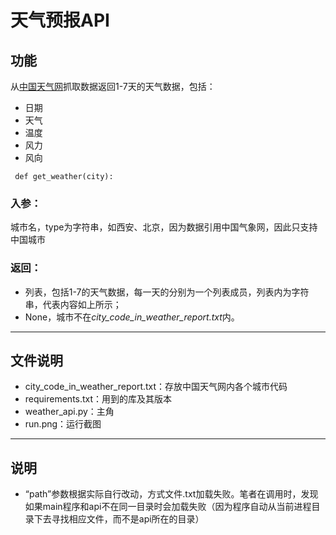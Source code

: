 # 天气预报API
## 功能

从[中国天气网](http://www.weather.com.cn/)抓取数据返回1-7天的天气数据，包括：
+ 日期
+ 天气
+ 温度
+ 风力
+ 风向
```
 def get_weather(city):
 ```
### 入参：
城市名，type为字符串，如西安、北京，因为数据引用中国气象网，因此只支持中国城市
### 返回：
+ 列表，包括1-7的天气数据，每一天的分别为一个列表成员，列表内为字符串，代表内容如上所示；
+ None，城市不在*city_code_in_weather_report.txt*内。

---

## 文件说明
+ city_code_in_weather_report.txt：存放中国天气网内各个城市代码
+ requirements.txt：用到的库及其版本
+ weather_api.py：主角
+ run.png：运行截图

---

## 说明
+ “path”参数根据实际自行改动，方式文件.txt加载失败。笔者在调用时，发现如果main程序和api不在同一目录时会加载失败（因为程序自动从当前进程目录下去寻找相应文件，而不是api所在的目录）
